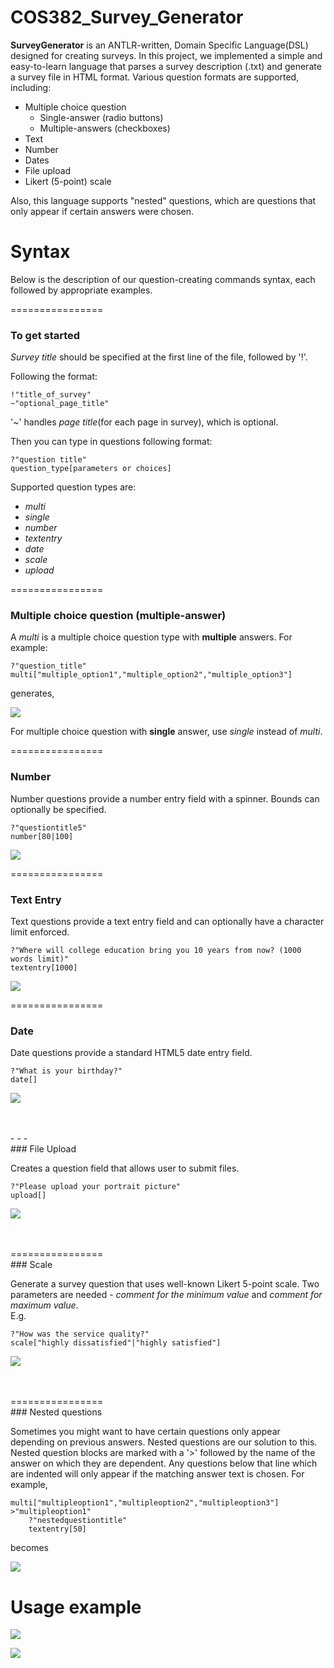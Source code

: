 # COS382_Survey_Generator
**SurveyGenerator** is an ANTLR-written, Domain Specific Language(DSL) designed for creating surveys. In this project, we implemented a simple and easy-to-learn language that parses a survey description (.txt) and generate a survey file in HTML format.
Various question formats are supported, including:

- Multiple choice question
    - Single-answer (radio buttons)
    - Multiple-answers (checkboxes)
- Text
- Number
- Dates
- File upload
- Likert (5-point) scale

Also, this language supports "nested" questions, which are questions that only appear if certain answers were chosen.


Syntax
================


Below is the description of our question-creating commands syntax, each followed by appropriate examples.

================

### To get started

*Survey title* should be specified at the first line of the file, followed by '!'.

Following the format:

~~~~~~~~~~~~~~~~~~~~~~~~~~~~~~~~~~~
!"title_of_survey"
~"optional_page_title"
~~~~~~~~~~~~~~~~~~~~~~~~~~~~~~~~~~~



'~' handles *page title*(for each page in survey), which is optional.


Then you can type in questions following format:

~~~~~~~~~~~~~~~~~~~~~~~~~~~~~~~~~~~
?"question title"
question_type[parameters or choices]
~~~~~~~~~~~~~~~~~~~~~~~~~~~~~~~~~~~


Supported question types are:
- *multi*
- *single*
- *number*
- *textentry*
- *date*
- *scale*
- *upload*



================

### Multiple choice question (multiple-answer)

A *multi* is a multiple choice question type with **multiple** answers.
For example:
~~~~~~~~~~~~~~~~~~~~~~~~~~~~~~~~~~~
?"question_title"
multi["multiple_option1","multiple_option2","multiple_option3"]
~~~~~~~~~~~~~~~~~~~~~~~~~~~~~~~~~~~

generates,

![](final01.jpg)

For multiple choice question with **single** answer, use *single* instead of *multi*.



================

### Number

Number questions provide a number entry field with a spinner.  Bounds can optionally be specified.
~~~~~~~
?"questiontitle5"
number[80|100]
~~~~~~~
![](final03.jpg)



================

### Text Entry

Text questions provide a text entry field and can optionally have a character limit enforced.

~~~~~~
?"Where will college education bring you 10 years from now? (1000 words limit)"
textentry[1000]
~~~~~~
![](final04.jpg)




================

### Date

Date questions provide a standard HTML5 date entry field.
~~~~~
?"What is your birthday?"
date[]
~~~~~

![](final05.jpg)

<br>
<br>
- - -
<br>
### File Upload

Creates a question field that allows user to submit files.
~~~~~
?"Please upload your portrait picture"
upload[]
~~~~~

![](final06.jpg)

<br>
<br>
================
<br>
### Scale

Generate a survey question that uses well-known Likert 5-point scale.
Two parameters are needed - *comment for the minimum value* and *comment for maximum value*.
<br>
E.g.
~~~~~
?"How was the service quality?"
scale["highly dissatisfied"|"highly satisfied"]
~~~~~

![](final07.jpg)

<br>
<br>
================
<br>
### Nested questions

Sometimes you might want to have certain questions only appear depending on previous answers.
Nested questions are our solution to this.
Nested question blocks are marked with a '>' followed by the name of the answer on which they are dependent.
Any questions below that line which are indented will only appear if the matching answer text is chosen.
For example,

~~~~~~~~~~~~~~~~~~~~~~~~~~~~~~~~~~~
multi["multipleoption1","multipleoption2","multipleoption3"]
>"multipleoption1"
    ?"nestedquestiontitle"
    textentry[50]
~~~~~~~~~~~~~~~~~~~~~~~~~~~~~~~~~~~

becomes

![](final02.jpg)



Usage example
================
![](final08.png)

![](final09.png)

